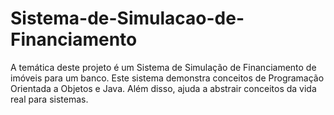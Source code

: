 # Sistema-de-Simulacao-de-Financiamento
A temática deste projeto é um Sistema de Simulação de Financiamento de imóveis para um banco. Este sistema demonstra conceitos de Programação Orientada a Objetos e Java. Além disso, ajuda a abstrair conceitos da vida real para sistemas.
